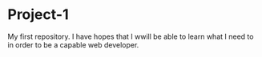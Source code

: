 # Project-1
My first repository.
I have hopes that I wwill be able to learn what I need to in order to be a capable web developer.

